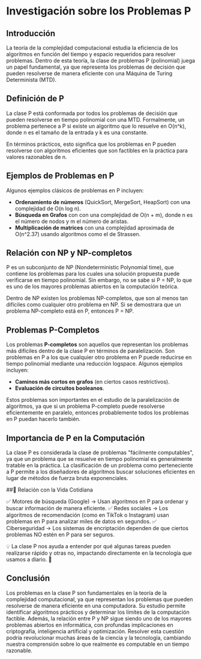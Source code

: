 # Investigación sobre los Problemas P

## Introducción

La teoría de la complejidad computacional estudia la eficiencia de los algoritmos en función del tiempo y espacio requeridos para resolver problemas. Dentro de esta teoría, la clase de problemas P (polinomial) juega un papel fundamental, ya que representa los problemas de decisión que pueden resolverse de manera eficiente con una Máquina de Turing Determinista (MTD).

## Definición de P
La clase P está conformada por todos los problemas de decisión que pueden resolverse en tiempo polinomial con una MTD. Formalmente, un problema pertenece a P si existe un algoritmo que lo resuelve en O(n^k), donde n es el tamaño de la entrada y k es una constante.

En términos prácticos, esto significa que los problemas en P pueden resolverse con algoritmos eficientes que son factibles en la práctica para valores razonables de n.

## Ejemplos de Problemas en P

Algunos ejemplos clásicos de problemas en P incluyen:

- **Ordenamiento de números** (QuickSort, MergeSort, HeapSort) con una complejidad de O(n log n).
- **Búsqueda en Grafos** con con una complejidad de O(n + m), donde n es el número de nodos y m el número de aristas.
- **Multiplicación de matrices** con una complejidad aproximada de O(n^2.37) usando algoritmos como el de Strassen.

## Relación con NP y NP-completos

P es un subconjunto de NP (Nondeterministic Polynomial time), que contiene los problemas para los cuales una solución propuesta puede verificarse en tiempo polinomial. Sin embargo, no se sabe si P = NP, lo que es uno de los mayores problemas abiertos en la computación teórica.

Dentro de NP existen los problemas NP-completos, que son al menos tan difíciles como cualquier otro problema en NP. Si se demostrara que un problema NP-completo está en P, entonces P = NP.

## Problemas P-Completos

Los problemas **P-completos** son aquellos que representan los problemas más difíciles dentro de la clase P en términos de paralelización. Son problemas en P a los que cualquier otro problema en P puede reducirse en tiempo polinomial mediante una reducción logspace. Algunos ejemplos incluyen:

- **Caminos más cortos en grafos** (en ciertos casos restrictivos).
- **Evaluación de circuitos booleanos**.

Estos problemas son importantes en el estudio de la paralelización de algoritmos, ya que si un problema P-completo puede resolverse eficientemente en paralelo, entonces probablemente todos los problemas en P puedan hacerlo también.

## Importancia de P en la Computación

La clase P es considerada la clase de problemas "fácilmente computables", ya que un problema que se resuelve en tiempo polinomial es generalmente tratable en la práctica. La clasificación de un problema como perteneciente a P permite a los diseñadores de algoritmos buscar soluciones eficientes en lugar de métodos de fuerza bruta exponenciales.


##📌 Relación con la Vida Cotidiana

✅ Motores de búsqueda (Google) → Usan algoritmos en P para ordenar y buscar información de manera eficiente.
✅ Redes sociales → Los algoritmos de recomendación (como en TikTok o Instagram) usan problemas en P para analizar miles de datos en segundos.
✅ Ciberseguridad → Los sistemas de encriptación dependen de que ciertos problemas NO estén en P para ser seguros.

💡 La clase P nos ayuda a entender por qué algunas tareas pueden realizarse rápido y otras no, impactando directamente en la tecnología que usamos a diario. 🚀

## Conclusión

Los problemas en la clase P son fundamentales en la teoría de la complejidad computacional, ya que representan los problemas que pueden resolverse de manera eficiente en una computadora. Su estudio permite identificar algoritmos prácticos y determinar los límites de la computación factible. Además, la relación entre P y NP sigue siendo uno de los mayores problemas abiertos en informática, con profundas implicaciones en criptografía, inteligencia artificial y optimización. Resolver esta cuestión podría revolucionar muchas áreas de la ciencia y la tecnología, cambiando nuestra comprensión sobre lo que realmente es computable en un tiempo razonable.

## 
